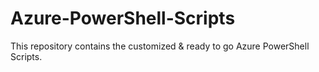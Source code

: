 # Azure-PowerShell-Scripts
This repository contains the customized &amp; ready to go Azure PowerShell Scripts.
